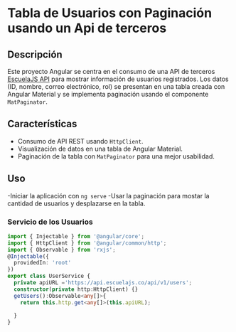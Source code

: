 # Tabla de Usuarios con Paginación usando un Api de terceros
## Descripción 
Este proyecto Angular se centra en el consumo de una API de terceros [EscuelaJS API](https://api.escuelajs.co/api/v1/users) para mostrar información de usuarios registrados. Los datos (ID, nombre, correo electrónico, rol) se presentan en una tabla creada con Angular Material y se implementa paginación usando el componente `MatPaginator`.
## Características 
- Consumo de API REST usando `HttpClient`. 
- Visualización de datos en una tabla de Angular Material. 
- Paginación de la tabla con `MatPaginator` para una mejor usabilidad. 
## Uso
-Iniciar la aplicación con ``` ng serve ```
-Usar la paginación para mostar la cantidad de usuarios y desplazarse en la tabla.
### Servicio de los Usuarios
```typescript
import { Injectable } from '@angular/core';
import { HttpClient } from '@angular/common/http';
import { Observable } from 'rxjs';
@Injectable({
  providedIn: 'root'
})
export class UserService {
  private apiURL ='https://api.escuelajs.co/api/v1/users';
  constructor(private http:HttpClient) {}
  getUsers():Observable<any[]>{
    return this.http.get<any[]>(this.apiURL);
    
  }
}
